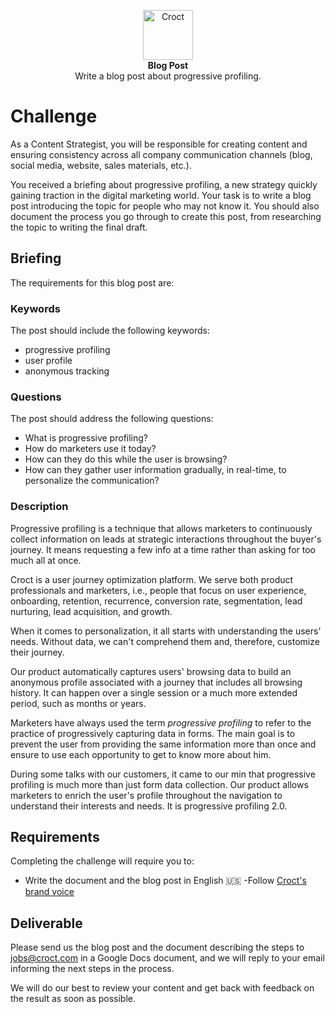 <p align="center">
    <a href="https://croct.com">
      <img src="https://cdn.croct.io/brand/logo/repo-icon-green.svg" alt="Croct" height="80"/>
    </a>
    <br />
    <strong>Blog Post</strong>
    <br />
    Write a blog post about progressive profiling.
</p>

# Challenge

As a Content Strategist, you will be responsible for creating content and ensuring consistency across all company
communication channels (blog, social media, website, sales materials, etc.).

You received a briefing about progressive profiling, a new strategy quickly gaining traction in the digital marketing
world. Your task is to write a blog post introducing the topic for people who may not know it. You should also document
the process you go through to create this post, from researching the topic to writing the final draft.

## Briefing

The requirements for this blog post are:

### Keywords

The post should include the following keywords:

- progressive profiling
- user profile
- anonymous tracking

### Questions

The post should address the following questions:

- What is progressive profiling?
- How do marketers use it today?
- How can they do this while the user is browsing?
- How can they gather user information gradually, in real-time, to personalize the communication?

### Description

Progressive profiling is a technique that allows marketers to continuously collect information on leads at strategic
interactions throughout the buyer's journey. It means requesting a few info at a time rather than asking for too much
all at once.

Croct is a user journey optimization platform. We serve both product professionals and marketers, i.e., people that
focus on user experience, onboarding, retention, recurrence, conversion rate, segmentation, lead nurturing, lead
acquisition, and growth.

When it comes to personalization, it all starts with understanding the users' needs. Without data, we can't comprehend
them and, therefore, customize their journey.

Our product automatically captures users' browsing data to build an anonymous profile associated with a journey that
includes all browsing history. It can happen over a single session or a much more extended period, such as months or
years.

Marketers have always used the term _progressive profiling_ to refer to the practice of progressively capturing data in
forms. The main goal is to prevent the user from providing the same information more than once and ensure to use each
opportunity to get to know more about him.

During some talks with our customers, it came to our min that progressive profiling is much more than just form data
collection. Our product allows marketers to enrich the user's profile throughout the navigation to understand their
interests and needs. It is progressive profiling 2.0.

## Requirements

Completing the challenge will require you to:

- Write the document and the blog post in English 🇺🇸
-Follow [Croct's brand voice](https://docs.google.com/presentation/d/e/2PACX-1vRatzCe6A0lLBoWScWHivs8VoMKbv_I5N1HNQzjzEKQ0QxtRlMeXkngHtKMxFL-dMGmZZDUjV-mS7Ek/pub?start=false&loop=false&delayms=3000)

## Deliverable

Please send us the blog post and the document describing the steps to [jobs@croct.com](mailto:jobs@croct.com) in a
Google Docs document, and we will reply to your email informing the next steps in the process.

We will do our best to review your content and get back with feedback on the result as soon as possible.
